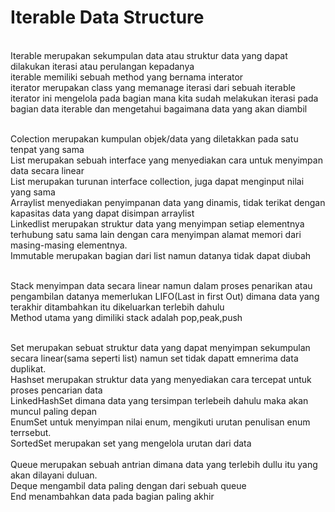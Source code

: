 # Iterable Data Structure

<br/>Iterable merupakan sekumpulan data atau struktur data yang dapat dilakukan iterasi atau perulangan kepadanya
<br/>iterable memiliki sebuah method yang bernama interator
<br/>iterator merupakan class yang memanage iterasi dari sebuah iterable 
<br/>iterator ini mengelola pada bagian mana kita sudah melakukan iterasi pada bagian data iterable dan mengetahui bagaimana data yang akan diambil

<br/>Colection merupakan kumpulan objek/data yang diletakkan pada satu tenpat yang sama
<br/>List merupakan sebuah interface yang menyediakan cara untuk menyimpan data secara linear
<br/>List merupakan turunan interface collection, juga dapat menginput nilai yang sama
<br/>Arraylist menyediakan penyimpanan data yang dinamis, tidak terikat dengan kapasitas data yang dapat disimpan arraylist
<br/>Linkedlist merupakan struktur data yang menyimpan setiap elementnya terhubung satu sama lain dengan cara menyimpan alamat memori dari masing-masing elementnya.
<br/>Immutable merupakan bagian dari list namun datanya tidak dapat diubah

<br/>Stack menyimpan data secara linear namun dalam proses penarikan atau pengambilan datanya memerlukan LIFO(Last in first Out) dimana data yang terakhir ditambahkan itu dikeluarkan terlebih dahulu
<br/>Method utama yang dimiliki stack adalah pop,peak,push

<br/>Set merupakan sebuat struktur data yang dapat menyimpan sekumpulan secara linear(sama seperti list) namun set tidak dapatt emnerima data duplikat. 
<br/>Hashset merupakan struktur data yang menyediakan cara tercepat untuk proses pencarian data
<br/>LinkedHashSet dimana data yang tersimpan terlebeih dahulu maka akan muncul paling depan
<br/>EnumSet untuk menyimpan nilai enum, mengikuti urutan penulisan enum terrsebut.
<br/>SortedSet merupakan set yang mengelola urutan dari data
<br/>
<br/>Queue merupakan sebuah antrian dimana data yang terlebih dullu itu yang akan dilayani duluan.
<br/> Deque mengambil data paling dengan dari sebuah queue
<br/> End menambahkan data pada bagian paling akhir

